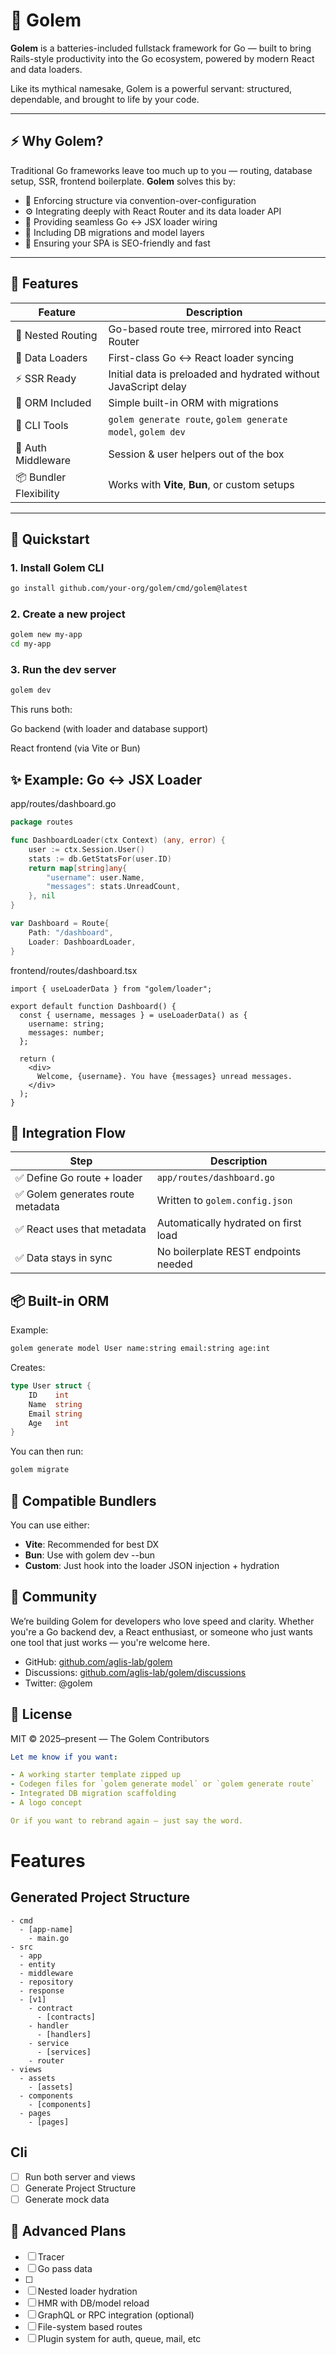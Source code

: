 # 🧱 Golem

**Golem** is a batteries-included fullstack framework for Go — built to bring Rails-style productivity into the Go ecosystem, powered by modern React and data loaders.

Like its mythical namesake, Golem is a powerful servant: structured, dependable, and brought to life by your code.

---

## ⚡️ Why Golem?

Traditional Go frameworks leave too much up to you — routing, database setup, SSR, frontend boilerplate. **Golem** solves this by:

- 🧠 Enforcing structure via convention-over-configuration
- ⚙️ Integrating deeply with React Router and its data loader API
- 🔌 Providing seamless Go ↔ JSX loader wiring
- 🧱 Including DB migrations and model layers
- 🎯 Ensuring your SPA is SEO-friendly and fast

---

## 🔋 Features

| Feature                | Description                                                     |
| ---------------------- | --------------------------------------------------------------- |
| 🧭 Nested Routing      | Go-based route tree, mirrored into React Router                 |
| 📡 Data Loaders        | First-class Go ↔ React loader syncing                           |
| ⚡ SSR Ready           | Initial data is preloaded and hydrated without JavaScript delay |
| 🧱 ORM Included        | Simple built-in ORM with migrations                             |
| 🔧 CLI Tools           | `golem generate route`, `golem generate model`, `golem dev`     |
| 🔐 Auth Middleware     | Session & user helpers out of the box                           |
| 📦 Bundler Flexibility | Works with **Vite**, **Bun**, or custom setups                  |

---

## 🚀 Quickstart

### 1. Install Golem CLI

```bash
go install github.com/your-org/golem/cmd/golem@latest

```

### 2. Create a new project

```bash
golem new my-app
cd my-app
```

### 3. Run the dev server

```bash
golem dev
```

This runs both:

Go backend (with loader and database support)

React frontend (via Vite or Bun)

## ✨ Example: Go ↔ JSX Loader

app/routes/dashboard.go

```go
package routes

func DashboardLoader(ctx Context) (any, error) {
    user := ctx.Session.User()
    stats := db.GetStatsFor(user.ID)
    return map[string]any{
        "username": user.Name,
        "messages": stats.UnreadCount,
    }, nil
}

var Dashboard = Route{
    Path: "/dashboard",
    Loader: DashboardLoader,
}
```

frontend/routes/dashboard.tsx

```tsx
import { useLoaderData } from "golem/loader";

export default function Dashboard() {
  const { username, messages } = useLoaderData() as {
    username: string;
    messages: number;
  };

  return (
    <div>
      Welcome, {username}. You have {messages} unread messages.
    </div>
  );
}
```

## 🔗 Integration Flow

| Step                              | Description                          |
| --------------------------------- | ------------------------------------ |
| ✅ Define Go route + loader       | `app/routes/dashboard.go`            |
| ✅ Golem generates route metadata | Written to `golem.config.json`       |
| ✅ React uses that metadata       | Automatically hydrated on first load |
| ✅ Data stays in sync             | No boilerplate REST endpoints needed |

## 📦 Built-in ORM

Example:

```bash
golem generate model User name:string email:string age:int
```

Creates:

```go
type User struct {
    ID    int
    Name  string
    Email string
    Age   int
}
```

You can then run:

```bash
golem migrate
```

## 🔌 Compatible Bundlers

You can use either:

- **Vite**: Recommended for best DX
- **Bun**: Use with golem dev --bun
- **Custom**: Just hook into the loader JSON injection + hydration

## 👥 Community

We’re building Golem for developers who love speed and clarity. Whether you're a Go backend dev, a React enthusiast, or someone who just wants one tool that just works — you're welcome here.

- GitHub: [github.com/aglis-lab/golem](github.com/aglis-lab/golem)
- Discussions: [github.com/aglis-lab/golem/discussions](https://github.com/aglis-lab/golem)
- Twitter: @golem

## 📜 License

MIT © 2025–present — The Golem Contributors

```yaml
Let me know if you want:

- A working starter template zipped up
- Codegen files for `golem generate model` or `golem generate route`
- Integrated DB migration scaffolding
- A logo concept

Or if you want to rebrand again — just say the word.
```

# Features

## Generated Project Structure

```
- cmd
  - [app-name]
    - main.go
- src
  - app
  - entity
  - middleware
  - repository
  - response
  - [v1]
    - contract
      - [contracts]
    - handler
      - [handlers]
    - service
      - [services]
    - router
- views
  - assets
    - [assets]
  - components
    - [components]
  - pages
    - [pages]
```

## Cli

- [ ] Run both server and views
- [ ] Generate Project Structure
- [ ] Generate mock data

## 🧩 Advanced Plans

- [ ] Tracer
- [ ] Go pass data
- [ ]
- [ ] Nested loader hydration
- [ ] HMR with DB/model reload
- [ ] GraphQL or RPC integration (optional)
- [ ] File-system based routes
- [ ] Plugin system for auth, queue, mail, etc
